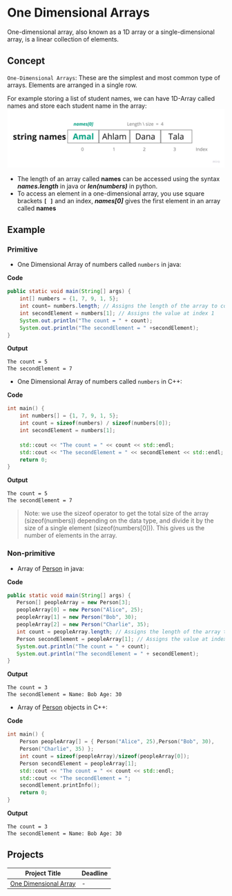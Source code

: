 # One Dimensional Arrays
One-dimensional array, also known as a 1D array or a single-dimensional array, is a linear collection of elements.
## Concept
`One-Dimensional Arrays`: These are the simplest and most common type of arrays. Elements are arranged in a single row. 

For example storing a list of student names, we can have 1D-Array called names and store each student name in the array:
<img width="910" alt="One Dimensional Arrays" src="https://github.com/SAFCSP-Team/data-structures-and-algorithms-bootcamp/blob/main/data-structures-and-algorithms-101/02-data-structures/01-arrays/images/One%20Dimensional%20Arrays.jpg">

- The length of an array called **names** can be accessed using the syntax ***names.length*** in java or ***len(numbers)*** in python.
- To access an element in a one-dimensional array, you use square brackets **`[ ]`** and an index, ***names[0]*** gives the first element in an array called **names**


## Example 

### Primitive 
- One Dimensional Array of numbers called `numbers` in java:

**Code**
```java
public static void main(String[] args) {
    int[] numbers = {1, 7, 9, 1, 5};
    int count= numbers.length; // Assigns the length of the array to count
    int secondElement = numbers[1]; // Assigns the value at index 1
    System.out.println("The count = " + count);
    System.out.println("The secondElement = " +secondElement);
}
```
**Output**
```
The count = 5
The secondElement = 7
```

- One Dimensional Array of numbers called `numbers` in C++:

**Code** 
``` c++
int main() {
    int numbers[] = {1, 7, 9, 1, 5};
    int count = sizeof(numbers) / sizeof(numbers[0]);
    int secondElement = numbers[1];

    std::cout << "The count = " << count << std::endl;
    std::cout << "The secondElement = " << secondElement << std::endl;
    return 0;
}
```
**Output**
```
The count = 5
The secondElement = 7
```
> Note: we use the sizeof operator to get the total size of the array (sizeof(numbers)) depending on the data type, and divide it by the size of a single element (sizeof(numbers[0])). This gives us the number of elements in the array.


### Non-primitive
- Array of [Person](https://github.com/SAFCSP-Team/data-structures-and-algorithms-bootcamp/blob/main/data-structures-and-algorithms-101/02-data-structures/01-arrays/code/Person.java) in java:

**Code**
 ``` java
public static void main(String[] args) {
    Person[] peopleArray = new Person[3];
    peopleArray[0] = new Person("Alice", 25);
    peopleArray[1] = new Person("Bob", 30);
    peopleArray[2] = new Person("Charlie", 35);
    int count = peopleArray.length; // Assigns the length of the array to count (3 in this case)
    Person secondElement = peopleArray[1]; // Assigns the value at index 2 to secondElement(the second object )
    System.out.println("The count = " + count);
    System.out.println("The secondElement = " + secondElement);
}
```
**Output**
```
The count = 3
The secondElement = Name: Bob Age: 30
```

- Array of [Person](https://github.com/SAFCSP-Team/data-structures-and-algorithms-bootcamp/blob/main/data-structures-and-algorithms-101/02-data-structures/01-arrays/code/person.cpp) objects in C++:

**Code** 
```C++
int main() {
    Person peopleArray[] = { Person("Alice", 25),Person("Bob", 30),
    Person("Charlie", 35) };
    int count = sizeof(peopleArray)/sizeof(peopleArray[0]);
    Person secondElement = peopleArray[1];
    std::cout << "The count = " << count << std::endl;
    std::cout << "The secondElement = ";
    secondElement.printInfo();
    return 0;
}
```
**Output**
```
The count = 3
The secondElement = Name: Bob Age: 30
```

## Projects
|Project Title | Deadline |
|:-----------:|:-------------|
|[One Dimensional Array](https://github.com/SAFCSP-Team/data-structures-and-algorithms-bootcamp/blob/main/data-structures-and-algorithms-101/02-data-structures/01-arrays/projects/one-dimensional-arrays/README.md) | - | 





